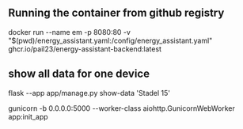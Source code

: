 ## Running the container from github registry
docker run --name em -p 8080:80 -v "$(pwd)/energy_assistant.yaml:/config/energy_assistant.yaml" ghcr.io/pail23/energy-assistant-backend:latest

## show all data for one device
flask --app app/manage.py show-data 'Stadel 15'


gunicorn -b 0.0.0.0:5000 --worker-class aiohttp.GunicornWebWorker app:init_app